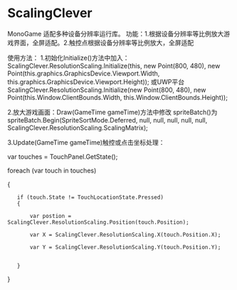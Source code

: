 # ScalingClever
MonoGame 适配多种设备分辨率运行库。
功能：1.根据设备分辨率等比例放大游戏界面，全屏适配。2.触控点根据设备分辨率等比例放大，全屏适配

使用方法：
1.初始化Initialize()方法中加入： ScalingClever.ResolutionScaling.Initialize(this, new Point(800, 480), new Point(this.graphics.GraphicsDevice.Viewport.Width, this.graphics.GraphicsDevice.Viewport.Height));
或UWP平台 ScalingClever.ResolutionScaling.Initialize(new Point(800, 480), new Point(this.Window.ClientBounds.Width, this.Window.ClientBounds.Height));

2.放大游戏画面：Draw(GameTime gameTime)方法中修改 spriteBatch()为spriteBatch.Begin(SpriteSortMode.Deferred, null, null, null, null, null, ScalingClever.ResolutionScaling.ScalingMatrix);

3.Update(GameTime gameTime)触控或点击坐标处理：

var touches = TouchPanel.GetState();

foreach (var touch in touches)

{

       if (touch.State != TouchLocationState.Pressed)
       {
       
           var postion = ScalingClever.ResolutionScaling.Position(touch.Position);
           
           var X = ScalingClever.ResolutionScaling.X(touch.Position.X);
           
           var Y = ScalingClever.ResolutionScaling.Y(touch.Position.Y);
           
                  
       }
       
}


